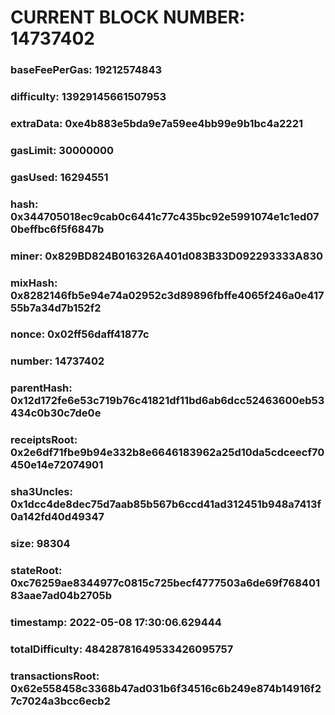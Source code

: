 # CURRENT BLOCK NUMBER: 14737402

### baseFeePerGas: 19212574843
### difficulty: 13929145661507953
### extraData: 0xe4b883e5bda9e7a59ee4bb99e9b1bc4a2221
### gasLimit: 30000000
### gasUsed: 16294551
### hash: 0x344705018ec9cab0c6441c77c435bc92e5991074e1c1ed070beffbc6f5f6847b
### miner: 0x829BD824B016326A401d083B33D092293333A830
### mixHash: 0x8282146fb5e94e74a02952c3d89896fbffe4065f246a0e41755b7a34d7b152f2
### nonce: 0x02ff56daff41877c
### number: 14737402
### parentHash: 0x12d172fe6e53c719b76c41821df11bd6ab6dcc52463600eb53434c0b30c7de0e
### receiptsRoot: 0x2e6df71fbe9b94e332b8e6646183962a25d10da5cdceecf70450e14e72074901
### sha3Uncles: 0x1dcc4de8dec75d7aab85b567b6ccd41ad312451b948a7413f0a142fd40d49347
### size: 98304
### stateRoot: 0xc76259ae8344977c0815c725becf4777503a6de69f76840183aae7ad04b2705b
### timestamp: 2022-05-08 17:30:06.629444
### totalDifficulty: 48428781649533426095757
### transactionsRoot: 0x62e558458c3368b47ad031b6f34516c6b249e874b14916f27c7024a3bcc6ecb2
